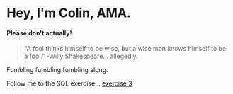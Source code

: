 # Hey, I'm Colin, AMA.

#### Please don't actually!

> "A fool thinks himself to be wise, but a wise man knows himself to be a fool."
> -Willy Shakespeare... allegedly.

Fumbling fumbling fumbling along.

Follow me to the SQL exercise... [exercise 3](https://github.com/crapplersassistant/datasci_223/blob/exercise3_branch/exercises/3-sql-queries/exercise.ipynb)

